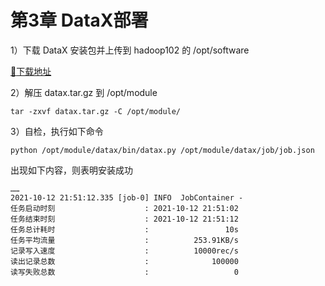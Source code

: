 # 第3章 DataX部署

1）下载 DataX 安装包并上传到 hadoop102 的 /opt/software

[:link:下载地址](http://datax-opensource.oss-cn-hangzhou.aliyuncs.com/datax.tar.gz)

2）解压 datax.tar.gz 到 /opt/module

```shell
tar -zxvf datax.tar.gz -C /opt/module/
```

3）自检，执行如下命令

```shell
python /opt/module/datax/bin/datax.py /opt/module/datax/job/job.json
```

出现如下内容，则表明安装成功

```shell
……
2021-10-12 21:51:12.335 [job-0] INFO  JobContainer - 
任务启动时刻                    : 2021-10-12 21:51:02
任务结束时刻                    : 2021-10-12 21:51:12
任务总计耗时                    :                 10s
任务平均流量                    :          253.91KB/s
记录写入速度                    :          10000rec/s
读出记录总数                    :              100000
读写失败总数                    :                   0
```

